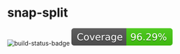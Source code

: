 # snap-split

![build-status-badge](https://github.com/james-tait-bjss/snap-split/actions/workflows/build.yml/badge.svg)
![coverage](badges/coverage.svg)